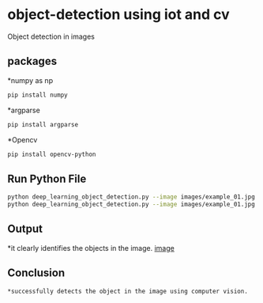 # object-detection using iot and cv
Object detection in images
## packages

*numpy as np

```bash
pip install numpy
```


*argparse

```bash
pip install argparse
```

*Opencv

```bash
pip install opencv-python
```

## Run Python File
```bash
python deep_learning_object_detection.py --image images/example_01.jpg --prot
python deep_learning_object_detection.py --image images/example_01.jpg --prototxt MobileNetSSD_deploy.prototxt.txt --model MobileNetSSD_deploy.caffemodel
```

## Output

   *it clearly identifies the objects in the image.
   [image](output.png)
## Conclusion
    *successfully detects the object in the image using computer vision.   





